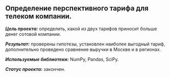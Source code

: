 ## Определение перспективного тарифа для телеком компании.  
***Цель проекта:*** определить, какой из двух тарифов приносит больше денег сотовой компании.  

***Результат:*** проверены гипотезы, установлен наиболее выгодный тариф, дополнительно проведено сравнение выручки в Москве и в регионах.  

***Используемые библиотеки:*** NumPy, Pandas, SciPy.  

***Статус проекта:*** закончен. 
